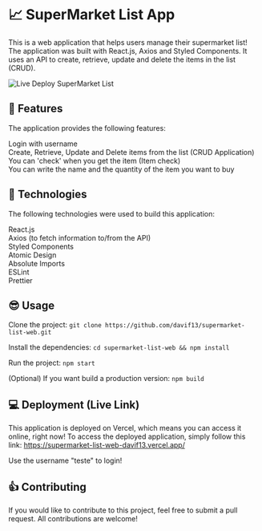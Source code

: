 # :chart_with_upwards_trend: SuperMarket List App

This is a web application that helps users manage their supermarket list! The application was built with React.js, Axios and Styled Components. It uses an API to create, retrieve, update and delete the items in the list (CRUD).

![Live Deploy SuperMarket List](./public/images/Supermarket.gif)

## :wrench: Features

The application provides the following features:

Login with username <br>
Create, Retrieve, Update and Delete items from the list (CRUD Application) <br>
You can 'check' when you get the item (Item check) <br>
You can write the name and the quantity of the item you want to buy<br>

## :crystal_ball: Technologies

The following technologies were used to build this application:

React.js<br>
Axios (to fetch information to/from the API)<br>
Styled Components<br>
Atomic Design<br>
Absolute Imports<br>
ESLint<br>
Prettier

## :sunglasses: Usage

Clone the project:
`git clone https://github.com/davif13/supermarket-list-web.git`

Install the dependencies:
`cd supermarket-list-web && npm install`

Run the project:
`npm start`

(Optional) If you want build a production version:
`npm build`

## :computer: Deployment (Live Link)

This application is deployed on Vercel, which means you can access it online, right now! To access the deployed application, simply follow this link: https://supermarket-list-web-davif13.vercel.app/

Use the username "teste" to login!

## :thumbsup: Contributing

If you would like to contribute to this project, feel free to submit a pull request. All contributions are welcome!
